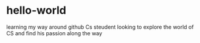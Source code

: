 # hello-world
learning my way around github
Cs steudent looking to explore the world of CS and find his passion along the way
